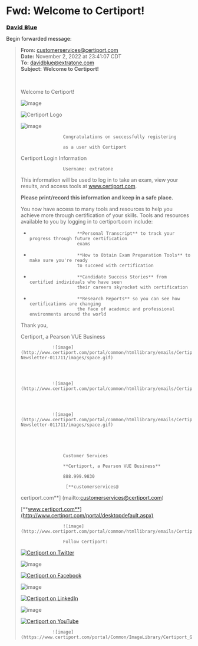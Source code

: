 # Fwd: Welcome to Certiport!






  





[𝗗𝗮𝘃𝗶𝗱 𝗕𝗹𝘂𝗲](https://davidblue.wtf/db.vcf)



  
Begin forwarded message:  


> 
> **From:** customerservices@certiport.com  
> **Date:** November 2, 2022 at 23:41:07 CDT  
> **To:** davidblue@extratone.com  
> **Subject:** **Welcome to Certiport!**  
> 
> 
> > 
> ﻿
> 
>     
> Welcome to Certiport!
> 
>     
> 
> 
>     
> 
>         
> 
> 
>             
> ![image](http://www.certiport.com/portal/common/htmllibrary/emails/Certiport-Newsletter-011711/images/space.gif)
> 
>         
> 
>         
> 
>             
> ![Certiport Logo](http://www.certiport.com/PORTAL/Common/ImageLibrary/Certiport_Generic_header.gif)
> 
>         
> 
>         
> 
>             
> ![image](http://www.certiport.com/portal/common/htmllibrary/emails/Certiport-Newsletter-011711/images/space.gif)
> 
>             
> 
> 
>                     Congratulations on successfully registering   
> 
>                     as a user with Certiport
> 
> Certiport Login Information
> 
>                     Username: extratone
> 
> This information will be used to log in to take an exam, view your results, and access tools at www.certiport.com.
> 
> **Please print/record this information and keep in a safe place.**
> 
> You now have access to many tools and resources to help you achieve more through certification of your skills. Tools and resources available to you by logging  in to certiport.com include:
> 
> *   
>                         **Personal Transcript** to track your progress through future certification
>                         exams
> 
> *   
>                         **How to Obtain Exam Preparation Tools** to make sure you're ready
>                         to succeed with certification
> 
> *   
>                         **Candidate Success Stories** from certified individuals who have seen
>                         their careers skyrocket with certification
> 
> *   
>                         **Research Reports** so you can see how certifications are changing
>                         the face of academic and professional environments around the world
> 
> Thank you,
> 
> Certiport, a Pearson VUE Business
> 
>             
> 
>             
> 
>                 ![image](http://www.certiport.com/portal/common/htmllibrary/emails/Certiport-Newsletter-011711/images/space.gif)
>             
> 
>             
> 
>                 ![image](http://www.certiport.com/portal/common/htmllibrary/emails/Certiport_Updates/images/Line_Vertical.gif)
>             
> 
>             
> 
>                 ![image](http://www.certiport.com/portal/common/htmllibrary/emails/Certiport-Newsletter-011711/images/space.gif)
>             
> 
>             
> 
> 
>                     Customer Services
> 
>                     **Certiport, a Pearson VUE Business**  
> 
>                     888.999.9830  
> 
>                      [**customerservices@  
> certiport.com**] (mailto:customerservices@certiport.com)
> 
> [**www.certiport.com**](http://www.certiport.com/portal/desktopdefault.aspx)
> 
>                     ![image](http://www.certiport.com/portal/common/htmllibrary/emails/Certiport_Updates/images/Line_Horizontal.gif)
> 
>                     Follow Certiport:
> 
>                 
> 
>                     
> 
> 
>                         
> [![Certiport on Twitter](http://www.certiport.com/portal/common/htmllibrary/emails/Certiport_Updates/images/CP_Newsletter_Twitter.gif)](http://twitter.com/certiport)
> 
>                         
> ![image](http://www.certiport.com/portal/common/htmllibrary/emails/Certiport_Updates/images/space.gif)
> 
>                         
> [![Certiport on Facebook](http://www.certiport.com/portal/common/htmllibrary/emails/Certiport_Updates/images/CP_Newsletter_Facebook.gif)](https://www.facebook.com/certiport)
> 
>                         
> ![image](http://www.certiport.com/portal/common/htmllibrary/emails/Certiport_Updates/images/space.gif)
> 
>                         
> [![Certiport on LinkedIn](http://www.certiport.com/portal/common/htmllibrary/emails/Certiport_Updates/images/CP_Newsletter_LinkedIn.gif)](http://www.linkedin.com/company/18021?trk=tyah)
> 
>                         
> ![image](http://www.certiport.com/portal/common/htmllibrary/emails/Certiport_Updates/images/space.gif)
> 
>                         
> [![Certiport on YouTube](http://www.certiport.com/portal/common/htmllibrary/emails/Certiport_Updates/images/CP_Newsletter_YouTube.gif)](http://www.youtube.com/certiportcomms)
> 
>                     
> 
>                 
> 
> 
>             
> 
>         
> 
>         
> 
>             
> 
>                 ![image](https://www.certiport.com/portal/Common/ImageLibrary/Certiport_Generic_Email_Footer.png)
>             
> 
>         
> 
>     
> 
> 
> 
> 
> 

